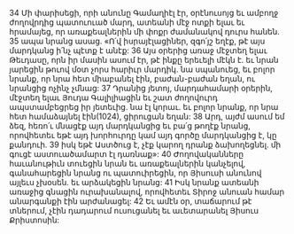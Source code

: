 34 Մի փարիսեցի, որի անունը Գամաղիէլ էր, օրէնուսոյց եւ ամբողջ ժողովրդից պատուուած մարդ, ատեանի մէջ ոտքի ելաւ եւ հրամայեց, որ առաքեալներին մի փոքր ժամանակով դուրս հանեն. 35 ապա նրանց ասաց. «Ո՛վ իսրայէլացիներ, զգո՛յշ եղէք, թէ այս մարդկանց ի՛նչ պէտք է անէք: 36 Այս օրերից առաջ մէջտեղ ելաւ Թեւդասը, որն իր մասին ասում էր, թէ ինքը երեւելի մէկն է. եւ նրան յարեցին թուով մօտ չորս հարիւր մարդիկ. նա սպանուեց, եւ բոլոր նրանք, որ նրա հետ միաբանել էին, բաժան-բաժան եղան, ու նրանցից ոչինչ չմնաց: 37 Դրանից յետոյ, մարդահամարի օրերին, մէջտեղ ելաւ Յուդա Գալիլիացին եւ շատ ժողովուրդ ապստամբեցրեց իր յետեւից. նա էլ կորաւ. եւ բոլոր նրանք, որ նրա հետ համաձայնել էին(1024), ցիրուցան եղան: 38 Արդ, այժմ ասում եմ ձեզ, հեռո՛ւ մնացէք այդ մարդկանցից եւ բա՛ց թողէք նրանց, որովհետեւ եթէ այդ խորհուրդը կամ այդ գործը մարդկանցից է, կը քանդուի. 39 իսկ եթէ Աստծուց է, չէք կարող դրանք ձախողեցնել. մի գուցէ աստուածամարտ էլ դառնաք»: 40 Ժողովականները հաւանութիւն տուեցին նրան եւ առաքեալներին կանչելով, գանահարեցին նրանց ու պատուիրեցին, որ Յիսուսի անունով այլեւս չխօսեն. եւ արձակեցին նրանց: 41 Իսկ նրանք ատեանի առաջից գնացին ուրախանալով, որովհետեւ Տիրոջ անուան համար անարգանքի էին արժանացել: 42 Եւ ամէն օր, տաճարում թէ տներում, չէին դադարում ուսուցանել եւ աւետարանել Յիսուս Քրիստոսին:
